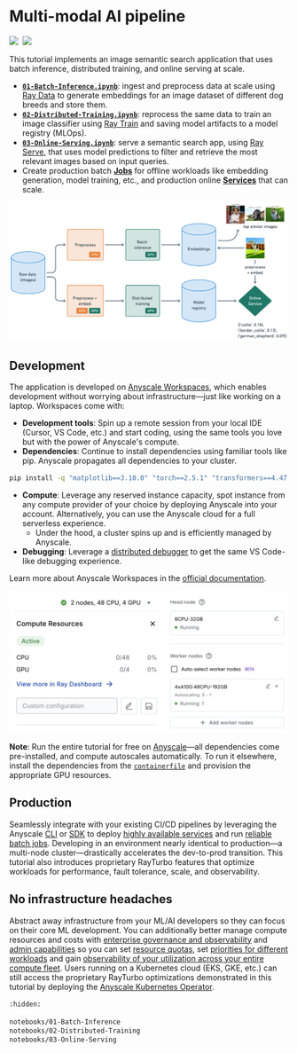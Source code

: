 # Multi-modal AI pipeline



<div align="left">
<a target="_blank" href="https://console.anyscale.com/"><img src="https://img.shields.io/badge/🚀 Run_on-Anyscale-9hf"></a>&nbsp;
<a href="https://github.com/anyscale/foundational-ray-app" role="button"><img src="https://img.shields.io/static/v1?label=&amp;message=View%20On%20GitHub&amp;color=586069&amp;logo=github&amp;labelColor=2f363d"></a>&nbsp;
</div>

This tutorial implements an image semantic search application that uses batch inference, distributed training, and online serving at scale.

- [**`01-Batch-Inference.ipynb`**](https://github.com/anyscale/foundational-ray-app/tree/main/notebooks/01-Batch-Inference.ipynb): ingest and preprocess data at scale using [Ray Data](https://docs.ray.io/en/latest/data/data.html) to generate embeddings for an image dataset of different dog breeds and store them.
- [**`02-Distributed-Training.ipynb`**](https://github.com/anyscale/foundational-ray-app/tree/main/notebooks/02-Distributed-Training.ipynb): reprocess the same data to train an image classifier using [Ray Train](https://docs.ray.io/en/latest/train/train.html) and saving model artifacts to a model registry (MLOps).
- [**`03-Online-Serving.ipynb`**](https://github.com/anyscale/foundational-ray-app/tree/main/notebooks/03-Online-Serving.ipynb): serve a semantic search app, using [Ray Serve](https://docs.ray.io/en/latest/serve/index.html), that uses model predictions to filter and retrieve the most relevant images based on input queries.
- Create production batch [**Jobs**](https://docs.anyscale.com/platform/jobs/) for offline workloads like embedding generation, model training, etc., and production online [**Services**](https://docs.anyscale.com/platform/services/) that can scale.

<img src="https://raw.githubusercontent.com/anyscale/foundational-ray-app/refs/heads/main/images/overview.png" width=900>

## Development

The application is developed on [Anyscale Workspaces](https://docs.anyscale.com/platform/workspaces/), which enables development without worrying about infrastructure—just like working on a laptop. Workspaces come with:
- **Development tools**: Spin up a remote session from your local IDE (Cursor, VS Code, etc.) and start coding, using the same tools you love but with the power of Anyscale's compute.
- **Dependencies**: Continue to install dependencies using familiar tools like pip. Anyscale propagates all dependencies to your cluster.

```bash
pip install -q "matplotlib==3.10.0" "torch==2.5.1" "transformers==4.47.1" "scikit-learn==1.6.0" "mlflow==2.19.0" "ipywidgets"
```

- **Compute**: Leverage any reserved instance capacity, spot instance from any compute provider of your choice by deploying Anyscale into your account. Alternatively, you can use the Anyscale cloud for a full serverless experience.
  - Under the hood, a cluster spins up and is efficiently managed by Anyscale.
- **Debugging**: Leverage a [distributed debugger](https://docs.anyscale.com/platform/workspaces/workspaces-debugging/#distributed-debugger) to get the same VS Code-like debugging experience.

Learn more about Anyscale Workspaces in the [official documentation](https://docs.anyscale.com/platform/workspaces/).

<div align="center">
  <img src="https://raw.githubusercontent.com/anyscale/foundational-ray-app/refs/heads/main/images/compute.png" width=600>
</div>

**Note**: Run the entire tutorial for free on [Anyscale](https://console.anyscale.com/)—all dependencies come pre-installed, and compute autoscales automatically. To run it elsewhere, install the dependencies from the [`containerfile`](https://github.com/anyscale/foundational-ray-app/tree/main/containerfile) and provision the appropriate GPU resources.

## Production
Seamlessly integrate with your existing CI/CD pipelines by leveraging the Anyscale [CLI](https://docs.anyscale.com/reference/quickstart-cli) or [SDK](https://docs.anyscale.com/reference/quickstart-sdk) to deploy [highly available services](https://docs.anyscale.com/platform/services) and run [reliable batch jobs](https://docs.anyscale.com/platform/jobs). Developing in an environment nearly identical to production—a multi-node cluster—drastically accelerates the dev-to-prod transition. This tutorial also introduces proprietary RayTurbo features that optimize workloads for performance, fault tolerance, scale, and observability.

## No infrastructure headaches
Abstract away infrastructure from your ML/AI developers so they can focus on their core ML development. You can additionally better manage compute resources and costs with [enterprise governance and observability](https://www.anyscale.com/blog/enterprise-governance-observability) and [admin capabilities](https://docs.anyscale.com/administration/overview) so you can set [resource quotas](https://docs.anyscale.com/reference/resource-quotas/), set [priorities for different workloads](https://docs.anyscale.com/administration/cloud-deployment/global-resource-scheduler) and gain [observability of your utilization across your entire compute fleet](https://docs.anyscale.com/administration/resource-management/telescope-dashboard).
Users running on a Kubernetes cloud (EKS, GKE, etc.) can still access the proprietary RayTurbo optimizations demonstrated in this tutorial by deploying the [Anyscale Kubernetes Operator](https://docs.anyscale.com/administration/cloud-deployment/kubernetes/).


```{toctree}
:hidden:

notebooks/01-Batch-Inference
notebooks/02-Distributed-Training
notebooks/03-Online-Serving
```
